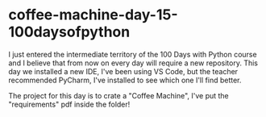 # coffee-machine-day-15-100daysofpython
I just entered the intermediate territory of the 100 Days with Python course and I believe that from now on every day will require a new repository. This day we installed a new IDE, I've
been using VS Code, but the teacher recommended PyCharm, I've installed to see which one I'll find better.

The project for this day is to crate a "Coffee Machine", I've put the "requirements" pdf inside the folder!
